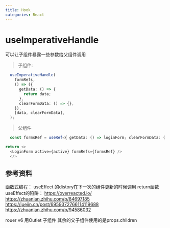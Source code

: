 ```yaml
---
title: Hook
categories: React
---
```


# useImperativeHandle

可以让子组件暴露一些参数给父组件调用

> 子组件:

```typescript
  useImperativeHandle(
    formRefs,
    () => ({
      getData: () => {
        return data;
      },
      clearFormData: () => {},
    }),
    [data, clearFormData],
  );
```

> 父组件

```typescript
  const formsRef = useRef<{ getData: () => loginForm; clearFormData: (...args: any[]) => void }>(null);

return <>
  <LoginForm active={active} formRefs={formsRef} />
  </>

```

## 参考资料

函数式编程：
useEffect 的distory在下一次的组件更新的时候调用 return函数
useEffect的陷阱：
<https://overreacted.io/>
<https://zhuanlan.zhihu.com/p/84697185>
<https://juejin.cn/post/6959372766114119688>
<https://zhuanlan.zhihu.com/p/94586032>

rouer v6 用Outlet 子组件  其余的父子组件使用的是props.children
